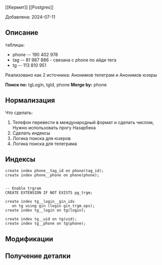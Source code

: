   [[Кермит]]
[[Postgres]]

Добавлена: 2024-07-11

## Описание
таблицы:
- phone -- 190 402 978
- tag -- 81 987 886 - связана с  phone по айди тега
- tg -- 113 810 951

Реализовано как 2 источника: Анонимов телеграм и Анонимов юзеры


**Поиск по:**  tgLogin, tgId, phone
**Merge by:**  phone


## Нормализация

Что сделать:
1. Телефон перевести в международный формат и сделать числом, Нужно использовать прогу Назарбека
2. Сделать индексы
3. Логика поиска для юзеров
4. Логика поиска для телеграма
## Индексы

```
create index phone__tag_id on phone(tag_id);  
create index phone__phone on phone(phone);  
  
  
-- Enable trgram  
CREATE EXTENSION IF NOT EXISTS pg_trgm;  
  
create index tg__login__gin_idx  
   on tg using gin (login gin_trgm_ops);  
create index tg__login on tg(login);  
  
create index tg__uid on tg(uid);  
create index tg__phone on tg(phone);
```

## Модификации


## Получение деталки

```

```



